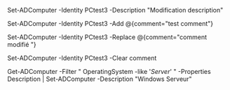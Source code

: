 
Set-ADComputer -Identity PCtest3 -Description "Modification description"


Set-ADComputer -Identity PCtest3 -Add @{comment="test comment"}


Set-ADComputer -Identity PCtest3 -Replace @{comment="comment modifié "}


Set-ADComputer -Identity PCtest3 -Clear comment


Get-ADComputer -Filter "  OperatingSystem -like '*Server*' " -Properties Description  | Set-ADComputer -Description "Windows Serveur"

